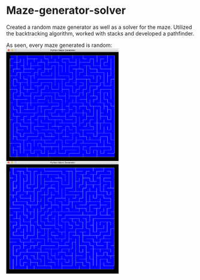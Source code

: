 # Maze-generator-solver

Created a random maze generator as well as a solver for the maze. Utilized the backtracking algorithm, worked with stacks and developed a pathfinder.

As seen, every maze generated is random:
<br>
<img src="https://github.com/matthewswitt/Maze-generator-solver/blob/main/DemoMaze/maze1.png" width="300" height="300" align="left">
<img src="https://github.com/matthewswitt/Maze-generator-solver/blob/main/DemoMaze/maze2.png" width="300" height="300" align="center">

